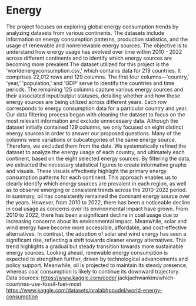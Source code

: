 # Energy
The project focuses on exploring global energy consumption trends by analyzing datasets from various continents. The datasets include information on energy consumption patterns, production statistics, and the usage of renewable and nonrenewable energy sources. The objective is to understand how energy usage has evolved over time within 2010 - 2022  across different continents and to identify which energy sources are becoming more prevalent
The dataset utilized for this project is the 'worldenergyconsumption.csv,' which contains data for 219 countries. It comprises 22,012 rows and 129 columns. The first four columns—'country,' 'year,' 'population,' and 'GDP’ serve to identify the countries and time periods. The remaining 125 columns capture various energy sources and their associated input/output statuses, detailing whether and how these energy sources are being utilized across different years. Each row corresponds to energy consumption data for a particular country and year. Our data filtering process began with cleaning the dataset to focus on the most relevant information and exclude unnecessary data. Although the dataset initially contained 129 columns, we only focused on eight distinct energy sources in order to answer our proposed questions. Many of the columns were variations or subcategories of the same energy source. Therefore, we excluded them from the data.
We systematically refined the dataset to analyze the energy usage of each country, and ultimately each continent, based on the eight selected energy sources. By filtering the data, we extracted the necessary statistical figures to create informative graphs and visuals. These visuals effectively highlight the primary energy consumption patterns for each continent. This approach enables us to clearly identify which energy sources are prevalent in each region, as well as to observe emerging or consistent trends across the 2010-2022 period.
In summary, oil has consistently remained the dominant energy source over the years. However, from 2010 to 2022, there has been a noticeable decline in coal usage as concerns over its environmental impact have grown. From 2010 to 2022, there has been a significant decline in coal usage due to increasing concerns about its environmental impact. Meanwhile, solar and wind energy have become more accessible, affordable, and cost-effective alternatives.
In contrast, the adoption of solar and wind energy has seen a significant rise, reflecting a shift towards cleaner energy alternatives. This trend highlights a gradual but steady transition towards more sustainable energy sources. Looking ahead, renewable energy consumption is expected to strengthen further, driven by technological advancements and policy support. Meanwhile, oil is projected to maintain its steady presence, whereas coal consumption is likely to continue its downward trajectory.
Data sources:
https://www.kaggle.com/code/ jackjaehwankim/which- countries-use-fossil-fuel-most 
https://www.kaggle.com/datasets/pralabhpoudel/world-energy-consumption
